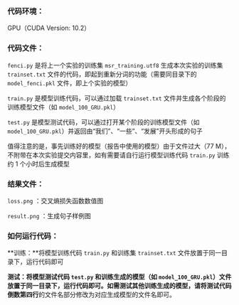 ### 代码环境：

GPU（CUDA Version: 10.2）



### 代码文件：

`fenci.py` 是将上一个实验的训练集 `msr_training.utf8` 生成本次实验的训练集 `trainset.txt` 文件的代码，即起到重新分词的功能（需要同目录下的 `model_fenci.pkl` 文件，即上个实验的模型）

`train.py` 是模型训练代码，可以通过加载 `trainset.txt` 文件并生成各个阶段的训练模型文件（如 `model_100_GRU.pkl`）

`test.py` 是模型测试代码，可以通过打开某个阶段的训练模型文件（如 `model_100_GRU.pkl`）并返回由“我们”、“一些”、“发展”开头形成的句子

值得注意的是，事先训练好的模型（报告中使用的模型）由于文件过大（77 M），不附带在本次实验提交内容里，如有需要请自行运行模型训练代码 `train.py` 训练约 1 个小时后生成模型



### 结果文件：

`loss.png` ：交叉熵损失函数数值图

`result.png` ：生成句子样例图



### 如何运行代码：

**训练：**将模型训练代码 `train.py` 和训练集 `trainset.txt` 文件放置于同一目录下，运行代码即可

**测试：**将模型测试代码 `test.py` 和训练生成的模型（如 `model_100_GRU.pkl`）文件放置于同一目录下，运行代码即可。如需测试其他训练生成的模型，请将测试代码**倒数第四行**的文件名部分修改为对应生成模型的文件名即可。

